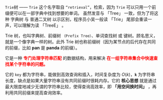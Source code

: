 


`Trie`树 —— `Trie` 这个名字取自 `“retrieval”`，检索，因为 `Trie` 可以只用一个前缀便可以在一部字典中找到想要的单词。 虽然发音与 「Tree」 一致，但为了将这种 字典树 与 普通二叉树 以示区别，程序员小吴一般读 「Trie」 尾部会重读一声，可以理解为读 「TreeE」 。

Trie 树，也叫字典树、前缀树 `（Prefix Tree）`、单词查找树 或 键树。顾名思义，就是一个像字典一样的树。此外 Trie 树也称前缀树（因为某节点的后代存在共同的前缀，比如 **pan** 是 **panda** 的前缀）。

它是一种 **<font color = red>专门处理字符串匹配</font>** 的数据结构，用来解决 **<font color = red>在一组字符串集合中快速查找某个字符串的问题。</font>**

它的 `key` 都为字符串，能做到高效查询和插入，时间复杂度为 $O(k)$，**`k`** 为字符串长度，缺点是如果大量字符串没有共同前缀时很耗内存。它的 **核心思想** 就是通过最大限度地减少无谓的字符串比较，使得查询高效率，即 **「用空间换时间」** ，再利用共同前缀来提高查询效率。
